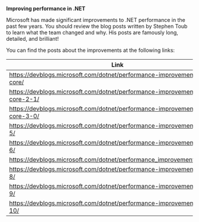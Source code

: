 **Improving performance in .NET**

Microsoft has made significant improvements to .NET performance in the past few years. You should review the blog posts written by Stephen Toub to learn what the team changed and why. His posts are famously long, detailed, and brilliant!

You can find the posts about the improvements at the following links:

Link|Pages
---|---
https://devblogs.microsoft.com/dotnet/performance-improvements-in-net-core/|25
https://devblogs.microsoft.com/dotnet/performance-improvements-in-net-core-2-1/|20
https://devblogs.microsoft.com/dotnet/performance-improvements-in-net-core-3-0/|41
https://devblogs.microsoft.com/dotnet/performance-improvements-in-net-5/|43
https://devblogs.microsoft.com/dotnet/performance-improvements-in-net-6/|100
https://devblogs.microsoft.com/dotnet/performance_improvements_in_net_7/|156
https://devblogs.microsoft.com/dotnet/performance-improvements-in-net-8/|218
https://devblogs.microsoft.com/dotnet/performance-improvements-in-net-9/|307
https://devblogs.microsoft.com/dotnet/performance-improvements-in-net-10/|?
